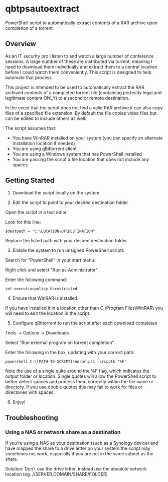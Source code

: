 # qbtpsautoextract

PowerShell script to automatically extract contents of a RAR archive upon completion of a torrent

## Overview

As an IT security pro I listen to and watch a large number of conference sessions. A large number of these are distributed via torrent, meaning I need to download them individually and extract them to a central location before I could watch them conveniently. This script is designed to help automate that process.

This project is intended to be used to automatically extract the RAR archived contents of a completed torrent file (containing perfectly legal and legitimate content ONLY) to a second or remote destination.

In the event that the script does not find a valid RAR archive it can also copy files of a specified file extension. By default the file copies video files but can be edited to include others as well.

The script assumes that:
* You have WinRAR installed on your system (you can specify an alternate installation location if needed)
* You are using qBittorrent client
* You are using a Windows system that has PowerShell installed
* You are passing the script a file location that does not include any spaces

## Getting Started
1. Download the script locally on the system

2. Edit the script to point to your desired destination folder

Open the script in a text edior. 

Look for this line:

```
$destpath = "C:\LOCATION\OF\DESTINATION"
```

Replace the listed path with your desired destination folder.

3. Enable the system to run unsigned PowerShell scripts

Search for "PowerShell" in your start menu. 

Right click and select "Run as Administrator"

Enter the following command: 
```
set-executionpolicy Unrestricted
```

4. Ensure that WinRAR is installed.

If you have installed it in a location other than C:\Program Files\WinRAR\ you will need to edit the location in the script.  

5. Configure qBittorrent to run the script after each download completes

Tools -> Options -> Downloads

Select "Run external program on torrent completion"

Enter the following in the box, updating with your correct path:

```
powershell C:\[PATH-TO-SCRIPT]\unrar.ps1 -srcpath '%F' 
```

Note the use of a single quite around the %F flag, which indicates the output folder or location. Single quotes will allow the PowerShell script to better detect spaces and process them correctly within the file name or directory. If you use double quotes this may fail to work for files or directories with spaces.

6. Enjoy!

## Troubleshooting
### Using a NAS or network share as a destination
If you're using a NAS as your destination (such as a Synology device) and have mapped the share to a drive letter on your system the script may sometimes not work, especially if you are not in the same subnet as the share.

Solution: Don't use the drive letter, instead use the absolute network location (eg. //SERVER.DOMAIN/SHARE/FOLDER)
